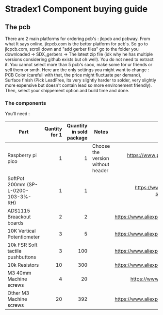 # Stradex1 Component buying guide

## The pcb

There are 2 main platforms for ordering pcb's : jlcpcb and pcbway. From what It says online, jlcpcb.com is the better platform for pcb's. So go to jlcpcb.com, scroll down and "add gerber files" go to the folder you downloaded -> SDX_gerbers -> The latest zip file (idk why he has multiple versions considering github exists but oh well). You do not need to extract it. You cannot select more than 5 pcb's sooo, make some for ur friends or sell them or smth. Here are the only settings you might want to change : PCB Color (carefull with that, the price might fluctuate per demand), Surface finish (Pick LeadFree, Its very slightly harder to solder, very slightly more expensive but doesn't contain lead so more environement friendly). Then, select your shippement option and build time and done.

### The components

You'll need :
    
| Part       | Qantity for 1  | Quantity in sold package  | Notes   |Price (CAD)  | Url |
| --------------------|------------------------:|-------------------------:|--------------|----:|-----|
| Raspberry pi pico |     1 |  1|  Choose the version without header  | https://www.pishop.ca/product/raspberry-pi-pico-2/?src=raspberrypi|
| SoftPot 200mm (SP-L-0200-103-3%-RH) | 1 | 1 | | https://www.digikey.ca/en/products/detail/spectra-symbol/SP-L-0200-103-3-RH/2175427 |
|  ADS1115 Breackout boards | 2 | 2 | | https://www.aliexpress.com/item/1005007906475242.html |
| 10K Vertical Potentiometer | 3 | 5 | | https://www.aliexpress.com/item/1005006220604488.html |
| 10k FSR Soft tactile pushbuttons | 3 | 100 | | https://www.aliexpress.com/item/1005009964547709.html |
| 10k Resistors | 10 | 300 | | https://www.aliexpress.com/item/1005008321368077.html |
| M3 40mm Machine screws | 4 | 20 | | https://www.aliexpress.com/item/33003801934.html |
| Other M3 Machine screws | 20 | 392 | | https://www.aliexpress.com/item/1005007273134914.html |

